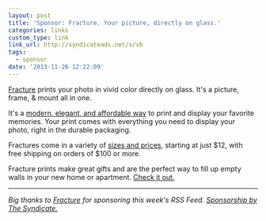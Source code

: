 ```yaml
---
layout: post
title: 'Sponsor: Fracture. Your picture, directly on glass.'
categories: links
custom_type: link
link_url: http://syndicateads.net/s/vb
tags:
  - sponsor
date: '2013-11-26 12:22:09'
---
```

[Fracture](http://fractureme.com/?utm_source=syndicate&utm_medium=post&utm_content=fracture&utm_campaign=syn2) prints your photo in vivid color directly on glass. It's a picture, frame, & mount all in one.

It's a [modern, elegant, and affordable way](http://fractureme.com/?utm_source=syndicate&utm_medium=post&utm_content=modern&utm_campaign=syn2) to print and display your favorite memories. Your print comes with everything you need to display your photo, right in the durable packaging.

Fractures come in a variety of [sizes and prices](http://fractureme.com/affordable-framing-prices?utm_source=syndicate&utm_medium=post&utm_content=sizes&utm_campaign=syn2), starting at just $12, with free shipping on orders of $100 or more.

Fracture prints make great gifts and are the perfect way to fill up empty walls in your new home or apartment. [Check it out.](http://fractureme.com/?utm_source=syndicate&utm_medium=post&utm_content=check&utm_campaign=syn2)

---

*Big thanks to [Fracture](http://syndicateads.net/s/vb) for sponsoring this week's RSS Feed. [Sponsorship by The Syndicate.](http://syndicateads.net/)*